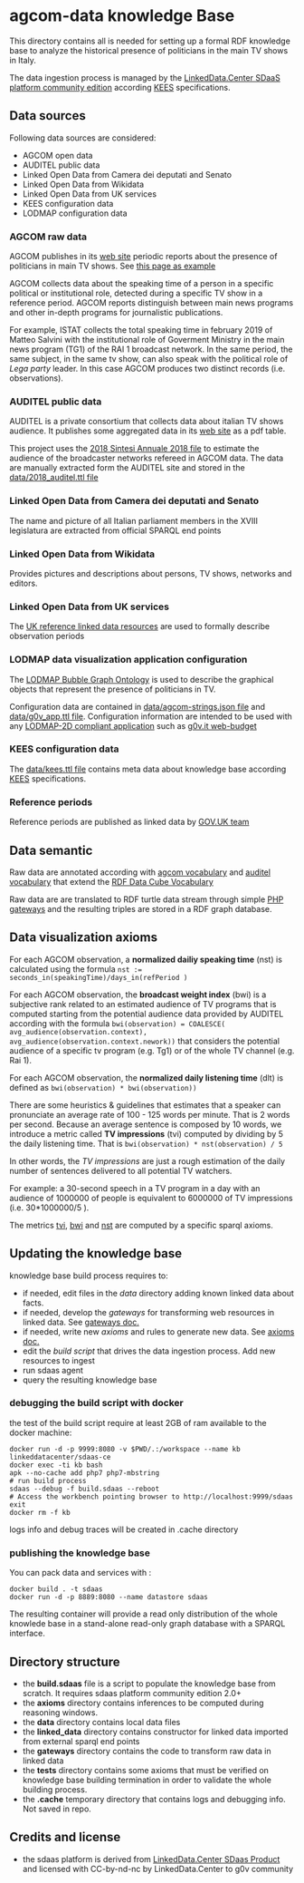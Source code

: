 # agcom-data knowledge Base

This directory contains all is needed for setting up a formal RDF knowledge base to analyze 
the historical presence of politicians in the main TV shows in Italy.

The data ingestion process is managed by the [LinkedData.Center SDaaS platform community edition](https://github.com/linkeddatacenter/sdaas-ce) according [KEES](http://linkeddata.center/kees) specifications. 

## Data sources

Following data sources are considered:

- AGCOM open data 
- AUDITEL public data
- Linked Open Data from Camera dei deputati and Senato
- Linked Open Data from Wikidata
- Linked Open Data from UK services
- KEES configuration data
- LODMAP configuration data


### AGCOM raw data

AGCOM publishes in its [web site](https://www.agcom.it/) periodic reports about the presence of politicians in main TV shows.
See [this page as example](https://www.agcom.it/documentazione/documento?p_p_auth=fLw7zRht&p_p_id=101_INSTANCE_ls3TZlzsK0hm&p_p_lifecycle=0&p_p_col_id=column-1&p_p_col_count=1&_101_INSTANCE_ls3TZlzsK0hm_struts_action=%2Fasset_publisher%2Fview_content&_101_INSTANCE_ls3TZlzsK0hm_assetEntryId=14262570&_101_INSTANCE_ls3TZlzsK0hm_type=document)

AGCOM collects data about the speaking time of a person in a specific political or institutional role, detected during a 
specific TV show in a reference period. AGCOM reports distinguish between main news programs and other in-depth programs for journalistic publications.

For example, ISTAT collects the total speaking time in february 2019 of Matteo Salvini  with the institutional role of Goverment Ministry in the main news program (TG1) of the RAI 1 broadcast network. In the same period, the same subject, in the same tv show, can also speak with the political role of *Lega party* leader. In this case AGCOM produces two distinct records (i.e. observations).


### AUDITEL public data

AUDITEL is a private consortium that collects data about italian TV shows audience. It publishes some
aggregated data in its [web site](http://www.auditel.it/dati/) as a pdf table.

This project uses the  [2018 Sintesi Annuale 2018 file](http://www.auditel.it/media/filer_public/40/ad/40ad8125-d438-4dc9-af36-19c5320e436f/sintesi_annuale_2018.pdf)
to estimate the audience of the broadcaster networks refereed in AGCOM data. The data are manually extracted 
form the AUDITEL site and stored in the  [data/2018_auditel.ttl file](data/2018_auditel.ttl)

### Linked Open Data from Camera dei deputati and Senato

The name and picture of all Italian parliament members in the XVIII legislatura are extracted from
official SPARQL end points

### Linked Open Data from Wikidata

Provides pictures and descriptions about persons, TV shows, networks and editors.

### Linked Open Data from UK services

The [UK reference linked data resources](http://reference.data.gov.uk/) are used to formally describe observation periods

### LODMAP data visualization application configuration

The [LODMAP Bubble Graph Ontology](https://github.com/linkeddatacenter/LODMAP-ontologies/tree/master/v1/bgo) 
is used to describe the graphical objects that represent the presence of politicians in TV.
  
Configuration data are contained in [data/agcom-strings.json file](data/agcom-strings.json) and  [data/g0v_app.ttl file](data/0v_app.ttl). Configuration information are intended to be used with any [LODMAP-2D compliant application](https://it.linkeddata.center/p/lodmap2d) such as [g0v.it web-budget](https://github.com/g0v-it/web-budget)

### KEES configuration data

The [data/kees.ttl file](data/kees.ttl) contains meta data about knowledge base according [KEES](http://linkeddata.center/kees) specifications. 

### Reference periods

Reference periods are published as linked data by [GOV.UK team](http://reference.data.gov.uk/)


## Data semantic

Raw data are annotated according with [agcom vocabulary](https://g0v-it.github.io/ontologies/agcom) 
and [auditel vocabulary](https://g0v-it.github.io/ontologies/auditel)  that extend 
the [RDF Data Cube Vocabulary](https://www.w3.org/TR/vocab-data-cube/) 

Raw data are are translated to RDF turtle data stream through simple [PHP gateways](gateways) and
the resulting triples are stored in a RDF graph database.

## Data visualization axioms

For each AGCOM observation, a **normalized dailiy speaking time** (nst) is calculated using the formula `nst := seconds_in(speakingTime)/days_in(refPeriod )` 

For each AGCOM observation, the **broadcast weight index** (bwi) is a subjective rank related to an estimated audience of TV programs 
that is computed starting from the potential audience data provided by AUDITEL according with the formula `bwi(observation) = COALESCE( avg_audience(observation.context), avg_audience(observation.context.nework))` that considers the  potential audience of a specific tv program (e.g. Tg1) or of the whole TV channel (e.g. Rai 1).

For each AGCOM observation, the **normalized daily listening time** (dlt) is defined as `bwi(observation) * bwi(observation))`

There are some heuristics & guidelines that estimates that a speaker can pronunciate
an average rate of 100 - 125 words per minute. That is 2 words per second. Because an average sentence is composed by
10 words, we introduce a metric called **TV impressions** (tvi) computed by dividing by 5 the daily listening time. That is `bwi(observation) * nst(observation) / 5`
 
In other words, the  *TV impressions*  are just a rough estimation of the daily number of
sentences delivered to all potential TV watchers.

For example: a 30-second speech in a TV program in a day with an audience of 1000000 of people is 
equivalent to 6000000 of TV impressions (i.e. 30*1000000/5 ).

The metrics [tvi](axioms/025_compute_tvi.sparql_update), [bwi](axioms/025_compute_bwi.sparql_update) and 
[nst](axioms/024_compute_nst.sparql_update) are computed by a specific sparql axioms.


## Updating the knowledge base

knowledge base build process requires to:

- if needed, edit files in the *data* directory adding known linked data about facts.
- if needed, develop the *gateways* for transforming web resources in linked data. See [gateways doc.](gateways/README.md)
- if needed, write new *axioms* and rules to generate new data. See [axioms doc.](axioms/README.md)
- edit the *build script* that drives the data ingestion process. Add new resources to ingest
- run sdaas agent
- query the resulting knowledge base

### debugging the build script with docker

the test of the build script require at least 2GB of ram available to the docker machine:

```
docker run -d -p 9999:8080 -v $PWD/.:/workspace --name kb linkeddatacenter/sdaas-ce
docker exec -ti kb bash
apk --no-cache add php7 php7-mbstring
# run build process
sdaas --debug -f build.sdaas --reboot
# Access the workbench pointing browser to http://localhost:9999/sdaas
exit
docker rm -f kb
```

logs info and debug traces will be created in .cache directory


 
### publishing  the knowledge base

You can pack data and services with :

```
docker build . -t sdaas
docker run -d -p 8889:8080 --name datastore sdaas
```

The resulting container will provide a read only distribution of the whole knowlede base in a stand-alone read-only graph database with a SPARQL interface.


## Directory structure

- the **build.sdaas** file is a script to populate the knowledge base from scratch. It requires sdaas platform community edition 2.0+
- the **axioms** directory contains inferences to be computed during reasoning windows.
- the **data** directory contains local data files
- the **linked_data** directory contains constructor for linked data imported from external sparql end points
- the **gateways** directory contains the code to transform raw data in linked data
- the **tests** directory contains some axioms that must be verified on knowledge base building termination
  in order to validate the whole building process.
- the **.cache** temporary directory that contains logs and debugging info. Not saved in repo.


## Credits and license

- the sdaas platform is derived from [LinkedData.Center SDaas Product](https://it.linkeddata.center/p/sdaas) and licensed with CC-by-nd-nc by LinkedData.Center to g0v community
